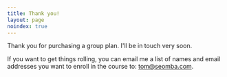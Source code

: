 ```yaml
---
title: Thank you!
layout: page
noindex: true
---
```


Thank you for purchasing a group plan. I'll be in touch very soon.

If you want to get things rolling, you can email me a list of names and email addresses you want to enroll in the course to: <a href="mailto:tom@seomba.com">tom@seomba.com</a>.